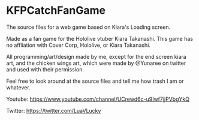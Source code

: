 # KFPCatchFanGame
The source files for a web game based on Kiara's Loading screen.

Made as a fan game for the Hololive vtuber Kiara Takanashi.
This game has no affliation with Cover Corp, Hololive, or Kiara Takanashi.

All programming/art/design made by me, except for the end screen kiara art, and the chicken wings art, which were made by @Yunaree on twitter and used with their permission.

Feel free to look around at the source files and tell me how trash I am or whatever.

Youtube:
https://www.youtube.com/channel/UCrewd6c-u9Iwf7jjPVbgYkQ

Twitter:
https://twitter.com/LuaVLucky
